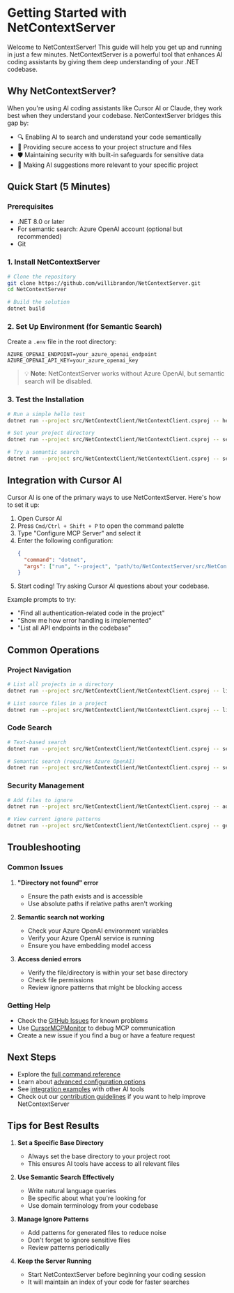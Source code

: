 # Getting Started with NetContextServer

Welcome to NetContextServer! This guide will help you get up and running in just a few minutes. NetContextServer is a powerful tool that enhances AI coding assistants by giving them deep understanding of your .NET codebase.

## Why NetContextServer?

When you're using AI coding assistants like Cursor AI or Claude, they work best when they understand your codebase. NetContextServer bridges this gap by:
- 🔍 Enabling AI to search and understand your code semantically
- 📁 Providing secure access to your project structure and files
- 🛡️ Maintaining security with built-in safeguards for sensitive data
- 🚀 Making AI suggestions more relevant to your specific project

## Quick Start (5 Minutes)

### Prerequisites
- .NET 8.0 or later
- For semantic search: Azure OpenAI account (optional but recommended)
- Git

### 1. Install NetContextServer

```bash
# Clone the repository
git clone https://github.com/willibrandon/NetContextServer.git
cd NetContextServer

# Build the solution
dotnet build
```

### 2. Set Up Environment (for Semantic Search)

Create a `.env` file in the root directory:
```env
AZURE_OPENAI_ENDPOINT=your_azure_openai_endpoint
AZURE_OPENAI_API_KEY=your_azure_openai_key
```

> 💡 **Note**: NetContextServer works without Azure OpenAI, but semantic search will be disabled.

### 3. Test the Installation

```bash
# Run a simple hello test
dotnet run --project src/NetContextClient/NetContextClient.csproj -- hello

# Set your project directory
dotnet run --project src/NetContextClient/NetContextClient.csproj -- set-base-dir --directory "path/to/your/project"

# Try a semantic search
dotnet run --project src/NetContextClient/NetContextClient.csproj -- semantic-search --query "find authentication logic"
```

## Integration with Cursor AI

Cursor AI is one of the primary ways to use NetContextServer. Here's how to set it up:

1. Open Cursor AI
2. Press `Cmd/Ctrl + Shift + P` to open the command palette
3. Type "Configure MCP Server" and select it
4. Enter the following configuration:
   ```json
   {
     "command": "dotnet",
     "args": ["run", "--project", "path/to/NetContextServer/src/NetContextServer/NetContextServer.csproj"]
   }
   ```
5. Start coding! Try asking Cursor AI questions about your codebase.

Example prompts to try:
- "Find all authentication-related code in the project"
- "Show me how error handling is implemented"
- "List all API endpoints in the codebase"

## Common Operations

### Project Navigation
```bash
# List all projects in a directory
dotnet run --project src/NetContextClient/NetContextClient.csproj -- list-projects-in-dir --directory "path/to/dir"

# List source files in a project
dotnet run --project src/NetContextClient/NetContextClient.csproj -- list-source-files --project-dir "path/to/project"
```

### Code Search
```bash
# Text-based search
dotnet run --project src/NetContextClient/NetContextClient.csproj -- search-code --text "authentication"

# Semantic search (requires Azure OpenAI)
dotnet run --project src/NetContextClient/NetContextClient.csproj -- semantic-search --query "how is user data validated"
```

### Security Management
```bash
# Add files to ignore
dotnet run --project src/NetContextClient/NetContextClient.csproj -- add-ignore-patterns --patterns "*.secret" "*.key"

# View current ignore patterns
dotnet run --project src/NetContextClient/NetContextClient.csproj -- get-ignore-patterns
```

## Troubleshooting

### Common Issues

1. **"Directory not found" error**
   - Ensure the path exists and is accessible
   - Use absolute paths if relative paths aren't working

2. **Semantic search not working**
   - Check your Azure OpenAI environment variables
   - Verify your Azure OpenAI service is running
   - Ensure you have embedding model access

3. **Access denied errors**
   - Verify the file/directory is within your set base directory
   - Check file permissions
   - Review ignore patterns that might be blocking access

### Getting Help

- Check the [GitHub Issues](https://github.com/willibrandon/NetContextServer/issues) for known problems
- Use [CursorMCPMonitor](https://github.com/willibrandon/CursorMCPMonitor) to debug MCP communication
- Create a new issue if you find a bug or have a feature request

## Next Steps

- Explore the [full command reference](./command-reference.md)
- Learn about [advanced configuration options](./configuration.md)
- See [integration examples](./integrations.md) with other AI tools
- Check out our [contribution guidelines](../CONTRIBUTING.md) if you want to help improve NetContextServer

## Tips for Best Results

1. **Set a Specific Base Directory**
   - Always set the base directory to your project root
   - This ensures AI tools have access to all relevant files

2. **Use Semantic Search Effectively**
   - Write natural language queries
   - Be specific about what you're looking for
   - Use domain terminology from your codebase

3. **Manage Ignore Patterns**
   - Add patterns for generated files to reduce noise
   - Don't forget to ignore sensitive files
   - Review patterns periodically

4. **Keep the Server Running**
   - Start NetContextServer before beginning your coding session
   - It will maintain an index of your code for faster searches 